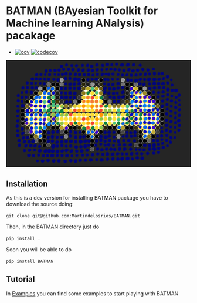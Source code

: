 # BATMAN (BAyesian Toolkit for Machine learning ANalysis) pacakage
<!-- README.md -->
+ [![cov](https://Martindelosrios.github.io/BATMAN/badges/coverage.svg)](https://github.com/Martindelosrios/BATMAN/actions)
[![codecov](https://codecov.io/gh/Martindelosrios/BATMAN/graph/badge.svg?token=FEIA1O9XUD)](https://codecov.io/gh/Martindelosrios/BATMAN)

![logo](LOGO.png)
## Installation

As this is a dev version for installing BATMAN package you have to download the source doing:

`git clone git@github.com:Martindelosrios/BATMAN.git`

Then, in the BATMAN directory just do

`pip install .`

Soon you will be able to do

`pip install BATMAN`

## Tutorial

In [Examples](https://github.com/Martindelosrios/BATMAN/tree/master/EXAMPLES) you can find some examples to start playing with BATMAN
